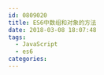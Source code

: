 ```yaml
---
id: 0809020
title: ES6中数组和对象的方法
date: 2018-03-08 18:07:48
tags:
  - JavaScript
  - es6
categories:
---
```




